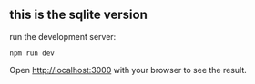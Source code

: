 ## this is the sqlite version

run the development server:

```
npm run dev

```

Open [http://localhost:3000](http://localhost:3000) with your browser to see the result.
